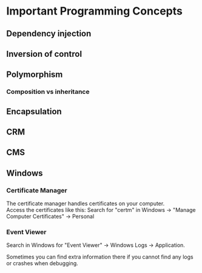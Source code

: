 # Important Programming Concepts

## Dependency injection

## Inversion of control

## Polymorphism

### Composition vs inheritance

## Encapsulation

## CRM

## CMS

## Windows

### Certificate Manager

The certificate manager handles certificates on your computer.  
Access the certificates like this: Search for "certm" in Windows -> "Manage Computer Certificates" -> Personal

### Event Viewer

Search in Windows for "Event Viewer" -> Windows Logs -> Application.

Sometimes you can find extra information there if you cannot find any logs or crashes when debugging.



